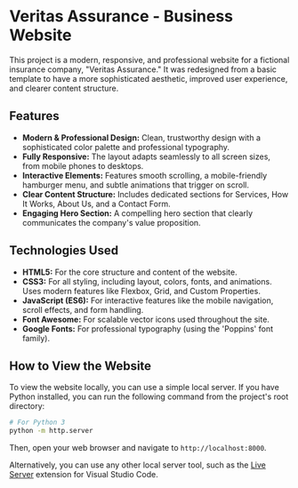 # Veritas Assurance - Business Website

This project is a modern, responsive, and professional website for a fictional insurance company, "Veritas Assurance." It was redesigned from a basic template to have a more sophisticated aesthetic, improved user experience, and clearer content structure.

## Features

- **Modern & Professional Design:** Clean, trustworthy design with a sophisticated color palette and professional typography.
- **Fully Responsive:** The layout adapts seamlessly to all screen sizes, from mobile phones to desktops.
- **Interactive Elements:** Features smooth scrolling, a mobile-friendly hamburger menu, and subtle animations that trigger on scroll.
- **Clear Content Structure:** Includes dedicated sections for Services, How It Works, About Us, and a Contact Form.
- **Engaging Hero Section:** A compelling hero section that clearly communicates the company's value proposition.

## Technologies Used

- **HTML5:** For the core structure and content of the website.
- **CSS3:** For all styling, including layout, colors, fonts, and animations. Uses modern features like Flexbox, Grid, and Custom Properties.
- **JavaScript (ES6):** For interactive features like the mobile navigation, scroll effects, and form handling.
- **Font Awesome:** For scalable vector icons used throughout the site.
- **Google Fonts:** For professional typography (using the 'Poppins' font family).

## How to View the Website

To view the website locally, you can use a simple local server. If you have Python installed, you can run the following command from the project's root directory:

```bash
# For Python 3
python -m http.server
```

Then, open your web browser and navigate to `http://localhost:8000`.

Alternatively, you can use any other local server tool, such as the [Live Server](https://marketplace.visualstudio.com/items?itemName=ritwickdey.LiveServer) extension for Visual Studio Code.
